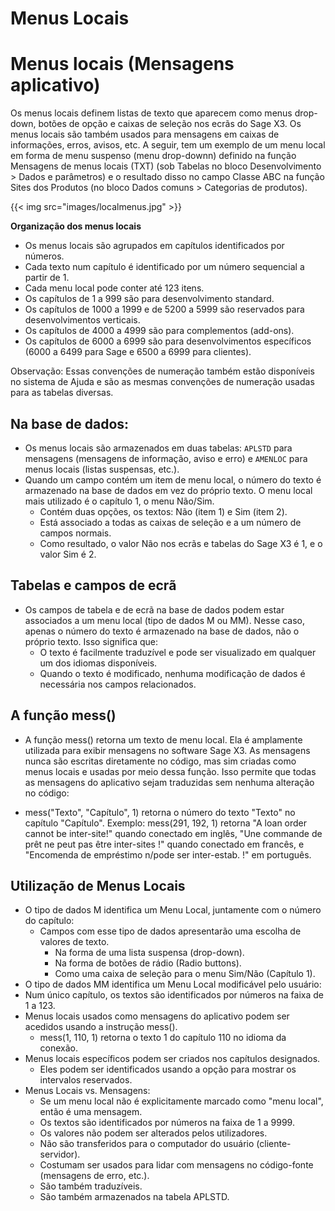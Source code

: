 # Menus Locais


# Menus locais (Mensagens aplicativo)

Os menus locais definem listas de texto que aparecem como menus drop-down, botões de opção e caixas de seleção nos ecrãs do Sage X3. Os menus locais são também usados para mensagens em caixas de informações, erros, avisos, etc. A seguir, tem um exemplo de um menu local em forma de menu suspenso (menu drop-downn) definido na função Mensagens de menus locais (TXT) (sob Tabelas no bloco Desenvolvimento > Dados e parâmetros) e o resultado disso no campo Classe ABC na função Sites dos Produtos (no bloco Dados comuns > Categorias de produtos).

{{< img src="images/localmenus.jpg" >}}

**Organização dos menus locais**
- Os menus locais são agrupados em capítulos identificados por números.
- Cada texto num capítulo é identificado por um número sequencial a partir de 1.
- Cada menu local pode conter até 123 itens.
- Os capítulos de 1 a 999 são para desenvolvimento standard.
- Os capítulos de 1000 a 1999 e de 5200 a 5999 são reservados para desenvolvimentos verticais.
- Os capítulos de 4000 a 4999 são para complementos (add-ons).
- Os capítulos de 6000 a 6999 são para desenvolvimentos específicos (6000 a 6499 para Sage e 6500 a 6999 para clientes).

Observação: Essas convenções de numeração também estão disponíveis no sistema de Ajuda e são as mesmas convenções de numeração usadas para as tabelas diversas.

## Na base de dados:

- Os menus locais são armazenados em duas tabelas: `APLSTD` para mensagens (mensagens de informação, aviso e erro) e `AMENLOC` para menus locais (listas suspensas, etc.).
- Quando um campo contém um item de menu local, o número do texto é armazenado na base de dados em vez do próprio texto. O menu local mais utilizado é o capítulo 1, o menu Não/Sim.
  - Contém duas opções, os textos: Não (item 1) e Sim (item 2).
  - Está associado a todas as caixas de seleção e a um número de campos normais.
  - Como resultado, o valor Não nos ecrãs e tabelas do Sage X3 é 1, e o valor Sim é 2.

## Tabelas e campos de ecrã
- Os campos de tabela e de ecrã na base de dados podem estar associados a um menu local (tipo de dados M ou MM).
Nesse caso, apenas o número do texto é armazenado na base de dados, não o próprio texto. Isso significa que:
  - O texto é facilmente traduzível e pode ser visualizado em qualquer um dos idiomas disponíveis.
  - Quando o texto é modificado, nenhuma modificação de dados é necessária nos campos relacionados.

## A função mess()
- A função mess() retorna um texto de menu local. Ela é amplamente utilizada para exibir mensagens no software Sage X3. As mensagens nunca são escritas diretamente no código, mas sim criadas como menus locais e usadas por meio dessa função. Isso permite que todas as mensagens do aplicativo sejam traduzidas sem nenhuma alteração no código:

 - mess("Texto", "Capítulo", 1) retorna o número do texto "Texto" no capítulo "Capítulo".
Exemplo: mess(291, 192, 1) retorna "A loan order cannot be inter-site!" quando conectado em inglês, "Une commande de prêt ne peut pas être inter-sites !" quando conectado em francês, e "Encomenda de empréstimo n/pode ser inter-estab. !" em português.

## Utilização de Menus Locais
- O tipo de dados M identifica um Menu Local, juntamente com o número do capítulo:
  - Campos com esse tipo de dados apresentarão uma escolha de valores de texto.
    - Na forma de uma lista suspensa (drop-down).
    - Na forma de botões de rádio (Radio buttons).
    - Como uma caixa de seleção para o menu Sim/Não (Capítulo 1).
- O tipo de dados MM identifica um Menu Local modificável pelo usuário:
- Num único capítulo, os textos são identificados por números na faixa de 1 a 123.
- Menus locais usados como mensagens do aplicativo podem ser acedidos usando a instrução mess().
    - mess(1, 110, 1) retorna o texto 1 do capítulo 110 no idioma da conexão.
- Menus locais específicos podem ser criados nos capítulos designados.
  - Eles podem ser identificados usando a opção para mostrar os intervalos reservados.
- Menus Locais vs. Mensagens:
  - Se um menu local não é explicitamente marcado como "menu local", então é uma mensagem.
  - Os textos são identificados por números na faixa de 1 a 9999.
  - Os valores não podem ser alterados pelos utilizadores.
  - Não são transferidos para o computador do usuário (cliente-servidor).
  - Costumam ser usados para lidar com mensagens no código-fonte (mensagens de erro, etc.).
  - São também traduzíveis.
  - São também armazenados na tabela APLSTD.


